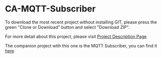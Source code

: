 # CA-MQTT-Subscriber

To download the most recent project without installing GIT, please press the green "Clone or Download" button and select "Download ZIP".

For more detail about this project, please visit <a href="http://tibbo.com/programmable/applications/mqtt_library_demo.html" target="_blank">Project Description Page</a>

The companion project wtih this one is the MQTT Subscriber, you can find it <a href="https://github.com/tibbotech/CA-MQTT-Publisher" target="_blank">here</a>
